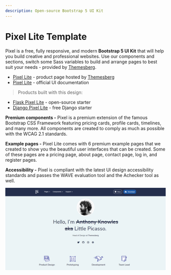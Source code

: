 ```yaml
---
description: Open-source Bootstrap 5 UI Kit
---
```


# Pixel Lite Template

Pixel is a free, fully responsive, and modern **Bootstrap 5 UI Kit** that will help you build creative and professional websites. Use our components and sections, switch some Sass variables to build and arrange pages to best suit your needs - provided by [Themesberg](../partners/themesberg.md).

* [Pixel Lite](https://themesberg.com/product/ui-kit/pixel-lite-free-bootstrap-4-ui-kit) - product page hosted by [Themesberg](../partners/themesberg.md)
* [Pixel Lite](https://themesberg.com/docs/pixel-bootstrap/getting-started/overview/) - official UI documentation

> Products built with this design:

* [Flask Pixel Lite](../../products/flask-apps/pixel-lite.md) - open-source starter
* [Django Pixel Lite](../../products/django-apps/pixel-lite.md) - free Django starter

**Premium components -** Pixel is a premium extension of the famous Bootstrap CSS Framework featuring pricing cards, profile cards, timelines, and many more. All components are created to comply as much as possible with the WCAG 2.1 standards.

&#x20;**Example pages -** Pixel Lite comes with 6 premium example pages that we created to show you the beautiful user interfaces that can be created. Some of these pages are a pricing page, about page, contact page, log in, and register pages.

&#x20;**Accessibility -** Pixel is compliant with the latest UI design accessibility standards and passes the WAVE evaluation tool and the Achecker tool as well.

![Pixel Lite - Bootstrap 5 UI Kit.](../../.gitbook/assets/pixel-bootstrap-5-freelancer-page.png)





